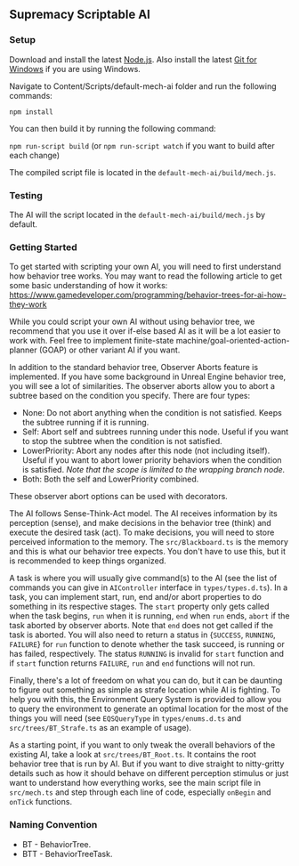 ## Supremacy Scriptable AI

### Setup

Download and install the latest [Node.js](https://nodejs.org/en/download/).
Also install the latest [Git for Windows](https://git-scm.com/downloads) if you are using Windows.

Navigate to Content/Scripts/default-mech-ai folder and run the following commands:

`npm install`

You can then build it by running the following command:

`npm run-script build` (or `npm run-script watch` if you want to build after each change)

The compiled script file is located in the `default-mech-ai/build/mech.js`.

### Testing

The AI will the script located in the `default-mech-ai/build/mech.js` by default.

### Getting Started

To get started with scripting your own AI, you will need to first understand how behavior tree works. You may want to read the following article to get some
basic understanding of how it works: https://www.gamedeveloper.com/programming/behavior-trees-for-ai-how-they-work

While you could script your own AI without using behavior tree, we recommend that you use it over if-else based AI as it will be a lot easier to work with. Feel
free to implement finite-state machine/goal-oriented-action-planner (GOAP) or other variant AI if you want.

In addition to the standard behavior tree, Observer Aborts feature is implemented. If you have some background in Unreal Engine behavior tree, you will see a
lot of similarities. The observer aborts allow you to abort a subtree based on the condition you specify. There are four types:

-   None: Do not abort anything when the condition is not satisfied. Keeps the subtree running if it is running.
-   Self: Abort self and subtrees running under this node. Useful if you want to stop the subtree when the condition is not satisfied.
-   LowerPriority: Abort any nodes after this node (not including itself). Useful if you want to abort lower priority behaviors when the condition is satisfied.
    _Note that the scope is limited to the wrapping branch node._
-   Both: Both the self and LowerPriority combined.

These observer abort options can be used with decorators.

The AI follows Sense-Think-Act model. The AI receives information by its perception (sense), and make decisions in the behavior tree (think) and execute the
desired task (act). To make decisions, you will need to store perceived information to the memory. The `src/Blackboard.ts` is the memory and this is what our
behavior tree expects. You don't have to use this, but it is recommended to keep things organized.

A task is where you will usually give command(s) to the AI (see the list of commands you can give in `AIController` interface in `types/types.d.ts`). In a task,
you can implement start, run, end and/or abort properties to do something in its respective stages. The `start` property only gets called when the task begins,
`run` when it is running, `end` when `run` ends, `abort` if the task aborted by observer aborts. Note that `end` does not get called if the task is aborted. You
will also need to return a status in {`SUCCESS`, `RUNNING`, `FAILURE`} for `run` function to denote whether the task succeed, is running or has failed,
respectively. The status `RUNNING` is invalid for `start` function and if `start` function returns `FAILURE`, `run` and `end` functions will not run.

Finally, there's a lot of freedom on what you can do, but it can be daunting to figure out something as simple as strafe location while AI is fighting. To help
you with this, the Environment Query System is provided to allow you to query the environment to generate an optimal location for the most of the things you
will need (see `EQSQueryType` in `types/enums.d.ts` and `src/trees/BT_Strafe.ts` as an example of usage).

As a starting point, if you want to only tweak the overall behaviors of the existing AI, take a look at `src/trees/BT_Root.ts`. It contains the root behavior
tree that is run by AI. But if you want to dive straight to nitty-gritty details such as how it should behave on different perception stimulus or just want to
understand how everything works, see the main script file in `src/mech.ts` and step through each line of code, especially `onBegin` and `onTick` functions.

### Naming Convention

-   BT - BehaviorTree.
-   BTT - BehaviorTreeTask.
